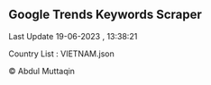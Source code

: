 

## Google Trends Keywords Scraper 
 
Last Update 19-06-2023 , 13:38:21

Country List :
VIETNAM.json



© Abdul Muttaqin 
